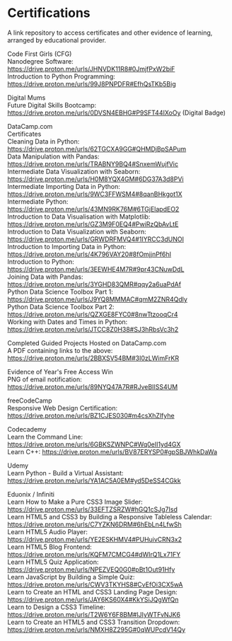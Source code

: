 # Certifications
A link repository to access certificates and other evidence of learning, arranged by educational provider.

Code First Girls (CFG)</br>
  Nanodegree Software: https://drive.proton.me/urls/JHNVDK11R8#0JmjfPxW2biF</br>
  Introduction to Python Programming: https://drive.proton.me/urls/99J8PNPDFR#EfhQsTKb5Big</br>

Digital Mums</br>
  Future Digital Skills Bootcamp: https://drive.proton.me/urls/0DVSN4EBHG#P9SFT44IXoOy (Digital Badge)</br>

DataCamp.com</br>
  Certificates</br>
    Cleaning Data in Python: https://drive.proton.me/urls/62TGCXA9GG#QHMDjBpSAPum</br>
    Data Manipulation with Pandas: https://drive.proton.me/urls/TRABNY9BQ4#SnxemWujfVic</br>
    Intermediate Data Visualization with Seaborn: https://drive.proton.me/urls/H0M8YQX4GM#6DG37A3d8PVi</br>
    Intermediate Importing Data in Python: https://drive.proton.me/urls/9WC3FFWSM4#8qanBHkgot1X</br>
    Intermediate Python: https://drive.proton.me/urls/43MN9RK76M#6TGjElapdEO2</br>
    Introduction to Data Visualisation with Matplotlib: https://drive.proton.me/urls/GZ3M9F0EQ4#PwiRzQbAvLtE</br>
    Introduction to Data Visualization with Seaborn: https://drive.proton.me/urls/GRWDRFMVQ4#1IYRCC3dUNOI</br>
    Introduction to Importing Data in Python: https://drive.proton.me/urls/4K796VAY20#8fOmjjnPf6hI</br>
    Introduction to Python: https://drive.proton.me/urls/3EEWHE4M7R#9pr43CNuwDdL</br>
    Joining Data with Pandas: https://drive.proton.me/urls/3YGHD83QMR#qqy2a6uaPdAf</br>
    Python Data Science Toolbox Part 1: https://drive.proton.me/urls/J9YQ8MMMAC#qmM2ZNR4Qdly</br>
    Python Data Science Toolbox Part 2: https://drive.proton.me/urls/QZXGE8FYC0#8nwTtzooqCr4</br>
    Working with Dates and Times in Python: https://drive.proton.me/urls/JTCC8Z0H38#SJ3hRbsVc3h2</br>
  
  Completed Guided Projects Hosted on DataCamp.com</br>
    A PDF containing links to the above: https://drive.proton.me/urls/2BBXSV54BM#3I0zLWimFrKR</br>
  
  Evidence of Year's Free Access Win</br>
    PNG of email notification: https://drive.proton.me/urls/89NYQ47A7R#RJveBIISS4UM</br>

freeCodeCamp</br>
  Responsive Web Design Certification: https://drive.proton.me/urls/BZ1CJES030#m4csXhZlfyhe</br>

Codecademy</br>
  Learn the Command Line: https://drive.proton.me/urls/6GBKSZWNPC#Wq0eII1yd4GX</br>
  Learn C++: https://drive.proton.me/urls/BV87ERYSP0#gpSBJWhkDaWa</br>

Udemy</br>
  Learn Python - Build a Virtual Assistant: https://drive.proton.me/urls/YA1AC5A0EM#yd5DeSS4CGkk</br>

Eduonix / Infiniti</br>
  Learn How to Make a Pure CSS3 Image Slider: https://drive.proton.me/urls/33EFTZSRZW#hGQ1cSJg7Isd</br>
  Learn HTML5 and CSS3 by Building a Responsive Tableless Calendar: https://drive.proton.me/urls/C7YZKN6DRM#6hEbLn4LfwSh</br>
  Learn HTML5 Audio Player: https://drive.proton.me/urls/YE2ESKHMV4#PUHuivCRN3x2</br>
  Learn HTML5 Blog Frontend: https://drive.proton.me/urls/KQFM7CMCG4#dWIrQ1Lx71FY</br>
  Learn HTML5 Quiz Application: https://drive.proton.me/urls/NPEZVEQ0G0#pBt1Out91Hfy</br>
  Learn JavaScript by Building a Simple Quiz: https://drive.proton.me/urls/CWV3TKYHS8#CvEfOi3CX5wA</br>
  Learn to Create an HTML and CSS3 Landing Page Design: https://drive.proton.me/urls/JAY6KS60X4#KkYSiJQgWfQn</br>
  Learn to Design a CSS3 Timeline: https://drive.proton.me/urls/T2W6Y6F8BM#lJIyWTFvNJK6</br>
  Learn to Create an HTML5 and CSS3 Transition Dropdown: https://drive.proton.me/urls/NMXH8Z295G#0qWUPcdV14Qy</br>
